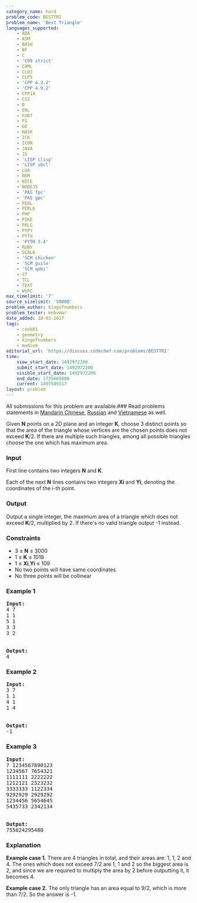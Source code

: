 ```yaml
---
category_name: hard
problem_code: BESTTRI
problem_name: 'Best Triangle'
languages_supported:
    - ADA
    - ASM
    - BASH
    - BF
    - C
    - 'C99 strict'
    - CAML
    - CLOJ
    - CLPS
    - 'CPP 4.3.2'
    - 'CPP 4.9.2'
    - CPP14
    - CS2
    - D
    - ERL
    - FORT
    - FS
    - GO
    - HASK
    - ICK
    - ICON
    - JAVA
    - JS
    - 'LISP clisp'
    - 'LISP sbcl'
    - LUA
    - NEM
    - NICE
    - NODEJS
    - 'PAS fpc'
    - 'PAS gpc'
    - PERL
    - PERL6
    - PHP
    - PIKE
    - PRLG
    - PYPY
    - PYTH
    - 'PYTH 3.4'
    - RUBY
    - SCALA
    - 'SCM chicken'
    - 'SCM guile'
    - 'SCM qobi'
    - ST
    - TCL
    - TEXT
    - WSPC
max_timelimit: '7'
source_sizelimit: '50000'
problem_author: kingofnumbers
problem_tester: mnbvmar
date_added: 18-03-2017
tags:
    - cook81
    - geometry
    - kingofnumbers
    - medium
editorial_url: 'https://discuss.codechef.com/problems/BESTTRI'
time:
    view_start_date: 1492972200
    submit_start_date: 1492972200
    visible_start_date: 1492972200
    end_date: 1735669800
    current: 1497589517
layout: problem
---
```

All submissions for this problem are available.###  Read problems statements in [Mandarin Chinese](http://www.codechef.com/download/translated/COOK81/mandarin/BESTTRI.pdf), [Russian](http://www.codechef.com/download/translated/COOK81/russian/BESTTRI.pdf) and [Vietnamese](http://www.codechef.com/download/translated/COOK81/vietnamese/BESTTRI.pdf) as well.

Given **N** points on a 2D plane and an integer **K**, choose 3 distinct points so that the area of the triangle whose vertices are the chosen points does not exceed **K**/2. If there are multiple such triangles, among all possible triangles choose the one which has maximum area.

### Input

First line contains two integers **N** and **K**.

Each of the next **N** lines contains two integers **Xi** and **Yi**, denoting the coordinates of the i-th point.

### Output

Output a single integer, the maximum area of a triangle which does not exceed **K**/2, multiplied by 2. If there's no valid triangle output -1 instead.

### Constraints

- 3 ≤ **N** ≤ 3000
- 1 ≤ **K** ≤ 1018
- 1 ≤ **Xi**,**Yi** ≤ 109
- No two points will have same coordinates
- No three points will be collinear

### Example 1

<pre><b>Input:</b>
4 7
1 1
5 1
3 3
3 2


<b>Output:</b>
4
</pre>
### Example 2

<pre><b>Input:</b>
3 7
1 1
4 1
1 4


<b>Output:</b>
-1
</pre>
### Example 3

<pre><b>Input:</b>
7 1234567890123
1234567 7654321
1111111 2222222
1212121 2323232
3333333 1122334
9292929 2929292
1234456 5654645
5435733 2342134


<b>Output:</b>
755024295480
</pre>
### Explanation

**Example case 1.** There are 4 triangles in total, and their areas are: 1, 1, 2 and 4. The ones which does not exceed 7/2 are 1, 1 and 2 so the biggest area is 2, and since we are required to multiply the area by 2 before outputting it, it becomes 4.

**Example case 2.** The only triangle has an area equal to 9/2, which is more than 7/2. So the answer is -1.
